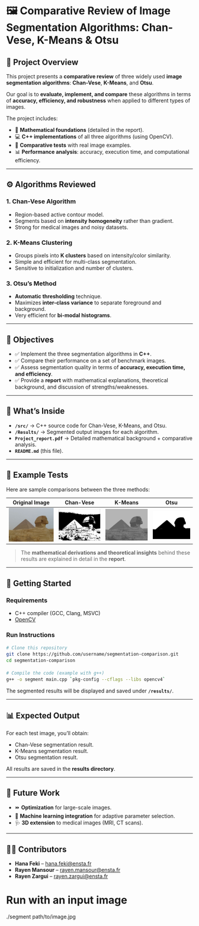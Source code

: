 # 🖼️ Comparative Review of Image Segmentation Algorithms: Chan-Vese, K-Means & Otsu  

## 📌 Project Overview  
This project presents a **comparative review** of three widely used **image segmentation algorithms**: **Chan-Vese**, **K-Means**, and **Otsu**.  

Our goal is to **evaluate, implement, and compare** these algorithms in terms of **accuracy, efficiency, and robustness** when applied to different types of images.  

The project includes:  
- 📖 **Mathematical foundations** (detailed in the report).  
- 💻 **C++ implementations** of all three algorithms (using OpenCV).  
- 🧪 **Comparative tests** with real image examples.  
- 📊 **Performance analysis**: accuracy, execution time, and computational efficiency.  

---

## ⚙️ Algorithms Reviewed  

### 1. **Chan-Vese Algorithm**  
- Region-based active contour model.  
- Segments based on **intensity homogeneity** rather than gradient.  
- Strong for medical images and noisy datasets.  

### 2. **K-Means Clustering**  
- Groups pixels into **K clusters** based on intensity/color similarity.  
- Simple and efficient for multi-class segmentation.  
- Sensitive to initialization and number of clusters.  

### 3. **Otsu’s Method**  
- **Automatic thresholding** technique.  
- Maximizes **inter-class variance** to separate foreground and background.  
- Very efficient for **bi-modal histograms**.  

---

## 🎯 Objectives  
- ✅ Implement the three segmentation algorithms in **C++**.  
- ✅ Compare their performance on a set of benchmark images.  
- ✅ Assess segmentation quality in terms of **accuracy, execution time, and efficiency**.  
- ✅ Provide a **report** with mathematical explanations, theoretical background, and discussion of strengths/weaknesses.  

---

## 📂 What’s Inside  

- **`/src/`** → C++ source code for Chan-Vese, K-Means, and Otsu.  
- **`/Results/`** → Segmented output images for each algorithm.  
- **`Project_report.pdf`** → Detailed mathematical background + comparative analysis.  
- **`README.md`** (this file).  

---

## 🧪 Example Tests  

Here are sample comparisons between the three methods:  

| Original Image | Chan-Vese | K-Means | Otsu |  
|----------------|-----------|---------|------|  
| ![Original](Results/Original.jpg) | ![Chan-Vese](Results/Chanvese.png) | ![KMeans](Results/Kmeans.png) | ![Otsu](Results/Otsu.png) |  

> The **mathematical derivations and theoretical insights** behind these results are explained in detail in the **report**.  

---

## 🚀 Getting Started  

### Requirements  
- C++ compiler (GCC, Clang, MSVC)  
- [OpenCV](https://opencv.org/)  

### Run Instructions  
```bash
# Clone this repository
git clone https://github.com/username/segmentation-comparison.git
cd segmentation-comparison

# Compile the code (example with g++)
g++ -o segment main.cpp `pkg-config --cflags --libs opencv4`
```

The segmented results will be displayed and saved under **`/results/`**.

---

## 📊 Expected Output

For each test image, you’ll obtain:

- Chan-Vese segmentation result.  
- K-Means segmentation result.  
- Otsu segmentation result.  

All results are saved in the **results directory**.

---

## 🔮 Future Work

- ⏩ **Optimization** for large-scale images.  
- 🧠 **Machine learning integration** for adaptive parameter selection.  
- 🩺 **3D extension** to medical images (MRI, CT scans).  

---

## 👩‍💻 Contributors

- **Hana Feki** – [hana.feki@ensta.fr](mailto:hana.feki@ensta.fr)  
- **Rayen Mansour** – [rayen.mansour@ensta.fr](mailto:rayen.mansour@ensta.fr)  
- **Rayen Zargui** – [rayen.zargui@ensta.fr](mailto:rayen.zargui@ensta.fr)  


# Run with an input image
./segment path/to/image.jpg
